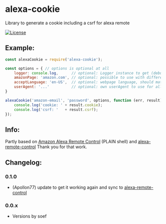 # alexa-cookie

Library to generate a cookie including a csrf for alexa remote

<!--
[![NPM version](http://img.shields.io/npm/v/alexa-remote.svg)](https://www.npmjs.com/package/alexa-remote)
[![Tests](http://img.shields.io/travis/soef/alexa-remote/master.svg)](https://travis-ci.org/soef/alexa-remote)
-->
[![License](https://img.shields.io/badge/license-MIT-blue.svg?style=flat)](https://github.com/soef/alexa-remote/blob/master/LICENSE)

## Example:
```javascript 1.8
const alexaCookie = require('alexa-cookie');

const options = { // options is optional at all
    logger: console.log,      // optional: Logger instance to get (debug) logs
    amazonPage: 'amazon.com', // optional: possible to use with different countries, default is 'amazon.de'
    acceptLanguage: 'en-US',  // optional: webpage language, should match to amazon-Page, default is 'de-DE'
    userAgent: '...'          // optional: own userAgent to use for all request, overwrites default one
}

alexaCookie('amazon-email', 'password', options, function (err, result) {
    console.log('cookie: ' + result.cookie);
    console.log('csrf: '   + result.csrf);
});

````

## Info:
Partly based on [Amazon Alexa Remote Control](http://blog.loetzimmer.de/2017/10/amazon-alexa-hort-auf-die-shell-echo.html) (PLAIN shell) and [alexa-remote-control](https://github.com/thorsten-gehrig/alexa-remote-control)
Thank you for that work.

## Changelog:

### 0.1.0
* (Apollon77) update to get it working again and sync to [alexa-remote-control](https://github.com/thorsten-gehrig/alexa-remote-control)

### 0.0.x
* Versions by soef
